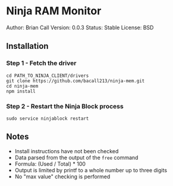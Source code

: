 Ninja RAM Monitor
=================
Author: Brian Call
Version: 0.0.3
Status: Stable
License: BSD


## Installation
### Step 1 - Fetch the driver
```
cd PATH_TO_NINJA_CLIENT/drivers
git clone https://github.com/bacall213/ninja-mem.git
cd ninja-mem
npm install
```


### Step 2 - Restart the Ninja Block process
```
sudo service ninjablock restart
```


## Notes
- Install instructions have not been checked
- Data parsed from the output of the `free` command
- Formula: (Used / Total) * 100
- Output is limited by printf to a whole number up to three digits
- No "max value" checking is performed
